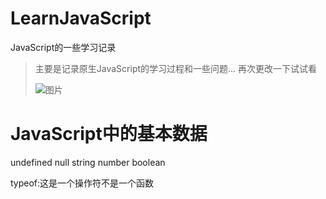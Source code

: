 # LearnJavaScript
 JavaScript的一些学习记录

> 主要是记录原生JavaScript的学习过程和一些问题...
> 再次更改一下试试看
>
> ![图片](https://s2.ax1x.com/2020/03/07/3OmI58.png)



# JavaScript中的基本数据

undefined null string number boolean

typeof:这是一个操作符不是一个函数  





